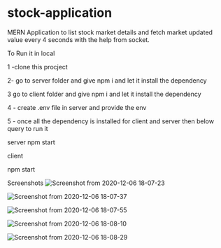 # stock-application
MERN Application to list stock market details and fetch market updated value every 4 seconds with the help from socket.

To Run it in local

1 -clone this procject

2- go to server folder and give npm i and let it install the dependency

3  go to client folder and give npm i and let it install the dependency

4 - create .env file in server and provide the env

5 - once all the dependency is installed for client and server then below query to run it

server
npm start

client

npm start


Screenshots
![Screenshot from 2020-12-06 18-07-23](https://user-images.githubusercontent.com/47599526/101281462-01b3ae00-37f5-11eb-98e3-6a1b4a1b8fd4.png)

![Screenshot from 2020-12-06 18-07-37](https://user-images.githubusercontent.com/47599526/101281465-02e4db00-37f5-11eb-8ad7-fbbd3e9088de.png)


![Screenshot from 2020-12-06 18-07-55](https://user-images.githubusercontent.com/47599526/101281307-3d01ad00-37f4-11eb-8e96-ade5a33d1251.png)


![Screenshot from 2020-12-06 18-08-10](https://user-images.githubusercontent.com/47599526/101281309-3ecb7080-37f4-11eb-805f-de06f5ab2cac.png)

![Screenshot from 2020-12-06 18-08-29](https://user-images.githubusercontent.com/47599526/101281311-3ffc9d80-37f4-11eb-98ae-dc26de2ea398.png)
